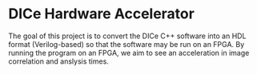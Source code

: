 # DICe Hardware Accelerator
The goal of this project is to convert the DICe C++ software into an HDL format (Verilog-based) so that the software may be run on an FPGA. By running the program on an FPGA, we aim to see an acceleration in image correlation and anslysis times.
